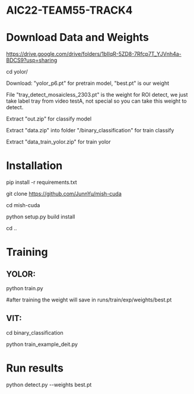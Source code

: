 # AIC22-TEAM55-TRACK4

# Download Data and Weights

https://drive.google.com/drive/folders/1bIIqR-5ZD8-7Rfcp7T_YJVnh4a-BDCS9?usp=sharing

cd yolor/

Download: "yolor_p6.pt" for pretrain model, "best.pt" is our weight

File "tray_detect_mosaicless_2303.pt" is the weight for ROI detect, we just take label tray from video testA, not special so you can take this weight to detect.

Extract "out.zip" for classify model

Extract "data.zip" into folder "/binary_classification" for train classify

Extract "data_train_yolor.zip" for train yolor

# Installation

pip install -r requirements.txt

git clone https://github.com/JunnYu/mish-cuda

cd mish-cuda

python setup.py build install

cd ..

# Training

## YOLOR:

python train.py

#after training the weight will save in runs/train/exp/weights/best.pt

## VIT:

cd binary_classification 

python train_example_deit.py

# Run results

python detect.py --weights best.pt


